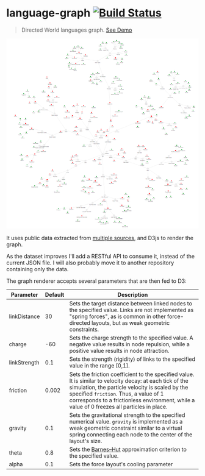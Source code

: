 # language-graph [![Build Status](http://img.shields.io/travis/aurbano/language-graph/master.svg?style=flat-square)](https://travis-ci.org/aurbano/language-graph)

> Directed World languages graph. [See Demo](http://urbanoalvarez.es/language-graph)

![Language Graph](https://raw.githubusercontent.com/aurbano/language-graph/master/data/screenshot.png)

It uses public data extracted from [multiple sources](https://github.com/aurbano/language-graph/blob/master/data/sources.json), and D3js to render the graph.

As the dataset improves I'll add a RESTful API to consume it, instead of the current JSON file. I will also probably move it to another repository containing only the data.

The graph renderer accepts several parameters that are then fed to D3:

|Parameter|Default|Description|
|---------|-------|-----------|
|linkDistance|30|Sets the target distance between linked nodes to the specified value. Links are not implemented as "spring forces", as is common in other force-directed layouts, but as weak geometric constraints.|
|charge|-60|Sets the charge strength to the specified value. A negative value results in node repulsion, while a positive value results in node attraction.|
|linkStrength|0.1|Sets the strength (rigidity) of links to the specified value in the range [0,1].|
|friction|0.002|Sets the friction coefficient to the specified value. It is similar to velocity decay: at each tick of the simulation, the particle velocity is scaled by the specified `friction`. Thus, a value of 1 corresponds to a frictionless environment, while a value of 0 freezes all particles in place.|
|gravity|0.1|Sets the gravitational strength to the specified numerical value. `gravity` is implemented as a weak geometric constraint similar to a virtual spring connecting each node to the center of the layout's size.|
|theta|0.8|Sets the [Barnes–Hut](http://en.wikipedia.org/wiki/Barnes-Hut_simulation) approximation criterion to the specified value.|
|alpha|0.1|Sets the force layout's cooling parameter|
